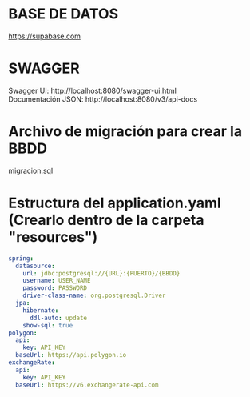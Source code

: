 # BASE DE DATOS #
https://supabase.com
# SWAGGER #
Swagger UI: http://localhost:8080/swagger-ui.html  
Documentación JSON: http://localhost:8080/v3/api-docs

# Archivo de migración para crear la BBDD #
migracion.sql

# Estructura del application.yaml (Crearlo dentro de la carpeta "resources") #
```yaml
spring:
  datasource:
    url: jdbc:postgresql://{URL}:{PUERTO}/{BBDD}
    username: USER_NAME
    password: PASSWORD
    driver-class-name: org.postgresql.Driver
  jpa:
    hibernate:
      ddl-auto: update
    show-sql: true
polygon:
  api:
    key: API_KEY
  baseUrl: https://api.polygon.io
exchangeRate:
  api:
    key: API_KEY
  baseUrl: https://v6.exchangerate-api.com
```
